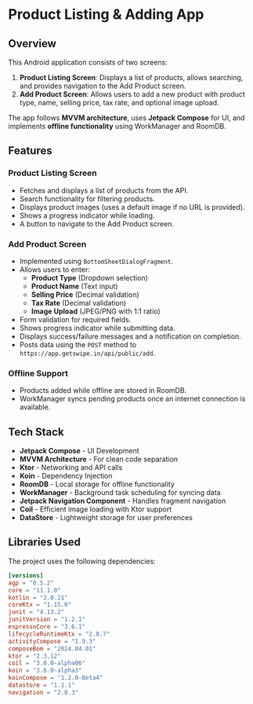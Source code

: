 # Product Listing & Adding App

## Overview

This Android application consists of two screens: 
1. **Product Listing Screen**: Displays a list of products, allows searching, and provides navigation to the Add Product screen.
2. **Add Product Screen**: Allows users to add a new product with product type, name, selling price, tax rate, and optional image upload.

The app follows **MVVM architecture**, uses **Jetpack Compose** for UI, and implements **offline functionality** using WorkManager and RoomDB.

## Features

### **Product Listing Screen**
- Fetches and displays a list of products from the API.
- Search functionality for filtering products.
- Displays product images (uses a default image if no URL is provided).
- Shows a progress indicator while loading.
- A button to navigate to the Add Product screen.

### **Add Product Screen**
- Implemented using `BottomSheetDialogFragment`.
- Allows users to enter:
  - **Product Type** (Dropdown selection)
  - **Product Name** (Text input)
  - **Selling Price** (Decimal validation)
  - **Tax Rate** (Decimal validation)
  - **Image Upload** (JPEG/PNG with 1:1 ratio)
- Form validation for required fields.
- Shows progress indicator while submitting data.
- Displays success/failure messages and a notification on completion.
- Posts data using the `POST` method to `https://app.getswipe.in/api/public/add`.

### **Offline Support**
- Products added while offline are stored in RoomDB.
- WorkManager syncs pending products once an internet connection is available.

## Tech Stack

- **Jetpack Compose** - UI Development
- **MVVM Architecture** - For clean code separation
- **Ktor** - Networking and API calls
- **Koin** - Dependency Injection
- **RoomDB** - Local storage for offline functionality
- **WorkManager** - Background task scheduling for syncing data
- **Jetpack Navigation Component** - Handles fragment navigation
- **Coil** - Efficient image loading with Ktor support
- **DataStore** - Lightweight storage for user preferences

## Libraries Used

The project uses the following dependencies:

```toml
[versions]
agp = "8.5.2"
core = "11.1.0"
kotlin = "2.0.21"
coreKtx = "1.15.0"
junit = "4.13.2"
junitVersion = "1.2.1"
espressoCore = "3.6.1"
lifecycleRuntimeKtx = "2.8.7"
activityCompose = "1.9.3"
composeBom = "2024.04.01"
ktor = "2.3.12"
coil = "3.0.0-alpha06"
koin = "3.6.0-alpha3"
koinCompose = "1.2.0-Beta4"
datastore = "1.1.1"
navigation = "2.8.3"
